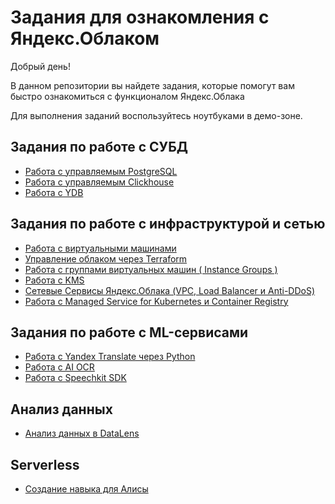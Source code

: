# Задания для ознакомления с Яндекс.Облаком

Добрый день!

В данном репозитории вы найдете задания, которые помогут вам быстро ознакомиться с функционалом Яндекс.Облака

Для выполнения заданий воспользуйтесь ноутбуками в демо-зоне.

## Задания по работе с СУБД
* [Работа с управляемым PostgreSQL](postgresql/)
* [Работа с управляемым Clickhouse](clickhouse/)
* [Работа с YDB](ydb/)
## Задания по работе с инфраструктурой и сетью
* [Работа с виртуальными машинами](compute-instances/)
* [Управление облаком через Terraform](terraform/)
* [Работа с группами виртуальных машин ( Instance Groups )](instance-groups/)
* [Работа с KMS](kms/)
* [Сетевые Сервисы Яндекс.Облака (VPC, Load Balancer и Anti-DDoS) ](vpc/)
* [Работа с Managed Service for Kubernetes и Container Registry](k8s/)
## Задания по работе с ML-сервисами
* [Работа с Yandex Translate через Python](translate-python/)
* [Работа с AI OCR](OCR/)
* [Работа с Speechkit SDK](SpeechKit/)
## Анализ данных 
* [Анализ данных в DataLens](datalens/)
## Serverless
* [Создание навыка для Алисы](serverless/alice/)

